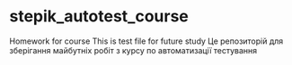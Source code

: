 # stepik_autotest_course
Homework for course
This is test file for future study
Це репозиторій для зберігання майбутніх робіт з курсу по автоматизації тестування
